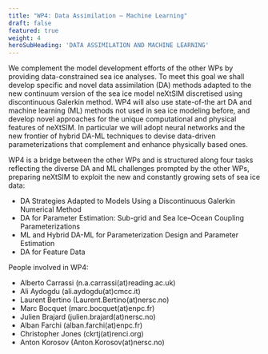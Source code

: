 ```yaml
---
title: "WP4: Data Assimilation — Machine Learning"
draft: false
featured: true
weight: 4
heroSubHeading: 'DATA ASSIMILATION AND MACHINE LEARNING'
---
```



We complement the model development efforts of the other WPs by providing data-constrained sea ice analyses.
To meet this goal we shall develop specific and novel data assimilation (DA) methods adapted to the new continuum version of the sea ice model neXtSIM discretised using discontinuous Galerkin method. WP4 will also use state-of-the art DA and machine learning (ML) methods not used in sea ice modeling before, and develop novel approaches for the unique computational and physical features of neXtSIM. In particular we will adopt neural networks and the new frontier of hybrid DA-ML techniques to devise data-driven parameterizations that complement and enhance physically based ones.

WP4 is a bridge between the other WPs and is structured along four tasks reflecting the diverse DA and ML challenges prompted by the other WPs, preparing neXtSIM to exploit the new and constantly growing sets of sea ice data:

 - DA Strategies Adapted to Models Using a Discontinuous Galerkin Numerical Method
 - DA for Parameter Estimation: Sub-grid and Sea Ice–Ocean Coupling Parameterizations
 - ML and Hybrid DA-ML for Parameterization Design and Parameter Estimation
 - DA for Feature Data

People involved in WP4:

 - Alberto Carrassi (n.a.carrassi(at)reading.ac.uk)
 - Ali Aydogdu (ali.aydogdu(at)cmcc.it)
 - Laurent Bertino (Laurent.Bertino(at)nersc.no)
 - Marc Bocquet (marc.bocquet(at)enpc.fr)
 - Julien Brajard (julien.brajard(at)nersc.no)
 - Alban Farchi (alban.farchi(at)enpc.fr)
 - Christopher Jones (ckrtj(at)renci.org)
 - Anton Korosov (Anton.Korosov(at)nersc.no)
